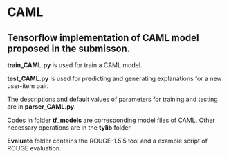 # CAML

## Tensorflow implementation of CAML model proposed in the submisson.

**train_CAML.py** is used for train a CAML model.

**test_CAML.py** is used for predicting and generating explanations for a new user-item pair.

The descriptions and default values of parameters for training and testing are in **parser_CAML.py**.

Codes in folder **tf_models** are corresponding model files of CAML. Other necessary operations are in the **tylib** folder.

**Evaluate** folder contains the ROUGE-1.5.5 tool and a example script of ROUGE evaluation.
